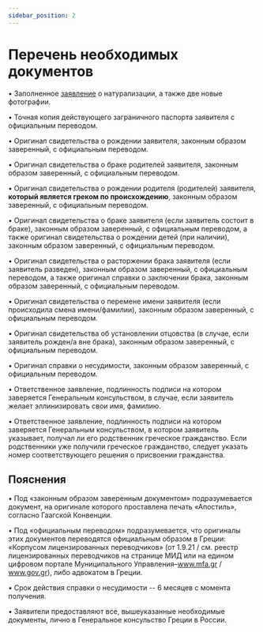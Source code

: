 ```yaml
---
sidebar_position: 2
---
```


# Перечень необходимых документов

•    Заполненное [заявление](https://www.mfa.gr/russia/images/stories/services/docs/aitisi_politografisis_15_par1.docx) о натурализации, а также две новые фотографии.

•    Точная копия действующего заграничного паспорта заявителя с официальным переводом.

•    Оригинал свидетельства о рождении заявителя, законным образом заверенный, с официальным переводом.

•    Оригинал свидетельства о браке родителей заявителя, законным образом заверенный, с официальным переводом.

•    Оригинал свидетельства о рождении  родителя (родителей)  заявителя, **который является греком по происхождению**, законным образом заверенный, с официальным переводом.

•    Оригинал свидетельства о браке заявителя (если заявитель состоит в браке), законным образом заверенный, с официальным переводом, а также оригинал свидетельства о рождении детей (при наличии), законным образом заверенный, с официальным переводом.

•    Оригинал свидетельства о расторжении брака заявителя (если заявитель разведен), законным образом заверенный, с официальным переводом, а также оригинал справки  о заключении брака, законным образом заверенный, с официальным переводом.

•    Оригинал свидетельства о перемене имени заявителя (если происходила смена имени/фамилии), законным образом заверенный, с официальным переводом.

•    Оригинал свидетельства об установлении отцовства (в случае, если заявитель рожден/а вне брака), законным образом заверенный, с официальным переводом.

•    Оригинал справки о несудимости, законным образом заверенный, с официальным переводом.

•    Ответственное заявление, подлинность подписи на котором заверяется Генеральным консульством, в случае, если заявитель желает эллинизировать свои имя, фамилию.

•    Ответственное заявление, подлинность подписи на котором заверяется Генеральным консульством, в котором заявитель указывает, получал ли его родственник греческое гражданство. Если родственники уже получили греческое гражданство, следует указать номер соответcтвующего решения о присвоении гражданства. 

## Пояснения
• Под «законным образом заверенным документом» подразумевается документ, на оригинале которого проставлена печать «Апостиль», согласно Гаагской Конвенции.

• Под «официальным переводом» подразумевается, что оригиналы этих документов переводятся официальным образом в Греции: «Корпусом лицензированных переводчиков» (от 1.9.21 / см. реестр лицензированных переводчиков на странице МИД или на едином цифровом портале Муниципального Управления–www.mfa.gr / www.gov.gr), либо адвокатом в Греции.

• Срок действия справки о несудимости -- 6 месяцев с момента получения.

• Заявители предоставляют все, вышеуказанные необходимые документы, лично в Генеральное консульство Греции в России.